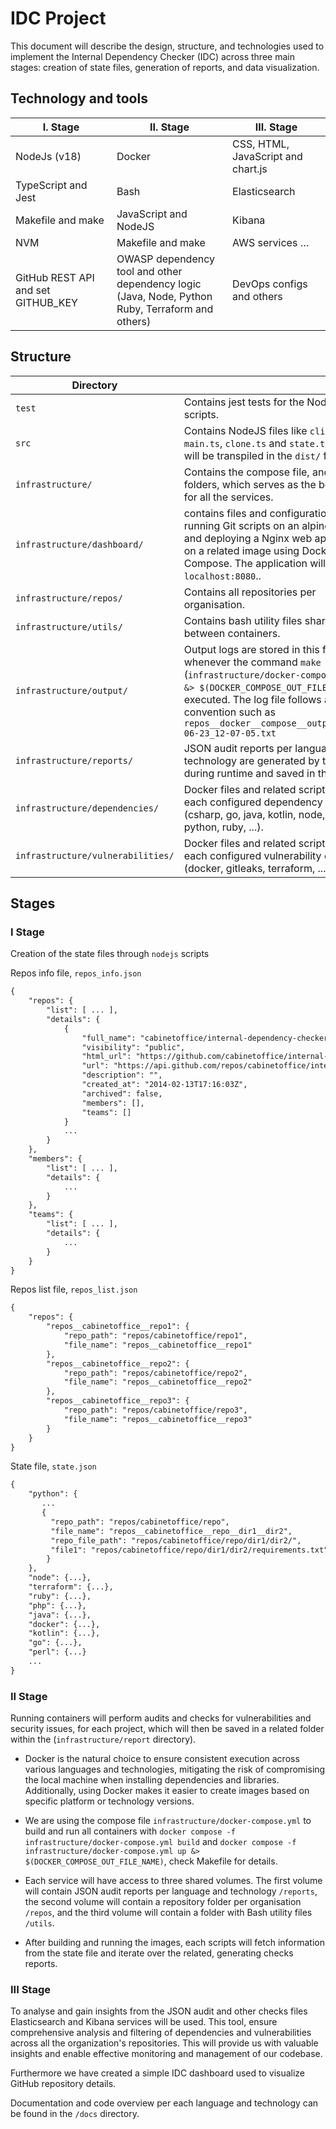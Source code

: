 # IDC Project

This document will describe the design, structure, and technologies used to implement the Internal Dependency Checker (IDC) across three main stages: creation of state files, generation of reports, and data visualization.

## Technology and tools

|              I. Stage               |                 II. Stage                                       |     III. Stage   |
|-------------------------------------|-----------------------------------------------------------------|-------------------|
| NodeJs (v18)                        | Docker                                                          | CSS, HTML, JavaScript and chart.js |
| TypeScript and Jest                 | Bash                                                            | Elasticsearch |
| Makefile and make                   | JavaScript and NodeJS                                           | Kibana        |
| NVM                                 | Makefile and make                                               | AWS services … |
| GitHub REST API and set GITHUB_KEY  | OWASP dependency tool and other dependency logic <br> (Java, Node, Python  Ruby, Terraform and others) | DevOps configs and others  |

## Structure

|  Directory  |                                                                 |
|-------------|-----------------------------------------------------------------|
| `test`   | Contains jest tests for the NodeJS scripts.                            |
| `src`    | Contains NodeJS files like `cli.ts`, `main.ts`, `clone.ts` and `state.ts`, these will be transpiled in the `dist/` folder |
| `infrastructure/` | Contains the compose file, and other folders, which serves as the bootstrap for all the services. |
| `infrastructure/dashboard/` | contains files and configurations for running Git scripts on an alpine image and deploying a Nginx web application on a related image using Docker Compose. The application will run on `localhost:8080`.. |
| `infrastructure/repos/` | Contains all repositories per organisation. |
| `infrastructure/utils/` | Contains bash utility files shared between containers. |
| `infrastructure/output/` | Output logs are stored in this folder whenever the command `make docker-up`  (`infrastructure/docker-compose.yml up &> $(DOCKER_COMPOSE_OUT_FILE_NAME)`) is executed. The log file follows a naming convention such as `repos__docker__compose__output__2023-06-23_12-07-05.txt` |
| `infrastructure/reports/` | JSON audit reports per language and technology are generated by the script during runtime and saved in this folder. |
| `infrastructure/dependencies/` | Docker files and related script files for each configured dependency language (csharp, go, java, kotlin, node, perl, php, python, ruby, ...). |
| `infrastructure/vulnerabilities/` | Docker files and related script files for each configured vulnerability check (docker, gitleaks, terraform, ...). |

## Stages

### I Stage

Creation of the state files through `nodejs` scripts

Repos info file, `repos_info.json`

```txt
{
    "repos": {
        "list": [ ... ],
        "details": {
            {
                "full_name": "cabinetoffice/internal-dependency-checker",
                "visibility": "public",
                "html_url": "https://github.com/cabinetoffice/internal-dependency-checker",
                "url": "https://api.github.com/repos/cabinetoffice/internal-dependency-checker",
                "description": "",
                "created_at": "2014-02-13T17:16:03Z",
                "archived": false,
                "members": [],
                "teams": []
            }
            ...
        }
    },
    "members": {
        "list": [ ... ],
        "details": {
            ...
        }
    },
    "teams": {
        "list": [ ... ],
        "details": {
            ...
        }
    }
}
```

Repos list file, `repos_list.json`

```txt
{
    "repos": {
        "repos__cabinetoffice__repo1": {
            "repo_path": "repos/cabinetoffice/repo1",
            "file_name": "repos__cabinetoffice__repo1"
        },
        "repos__cabinetoffice__repo2": {
            "repo_path": "repos/cabinetoffice/repo2",
            "file_name": "repos__cabinetoffice__repo2"
        },
        "repos__cabinetoffice__repo3": {
            "repo_path": "repos/cabinetoffice/repo3",
            "file_name": "repos__cabinetoffice__repo3"
        }
    }
}
```

State file, `state.json`

```txt
{
    "python": {
       ...
       {
         "repo_path": "repos/cabinetoffice/repo",
         "file_name": "repos__cabinetoffice__repo__dir1__dir2",
         "repo_file_path": "repos/cabinetoffice/repo/dir1/dir2/",
         "file1": "repos/cabinetoffice/repo/dir1/dir2/requirements.txt"
        }
    },
    "node": {...},
    "terraform": {...},
    "ruby": {...},
    "php": {...},
    "java": {...},
    "docker": {...},
    "kotlin": {...},
    "go": {...},
    "perl": {...}
    ...
}

```

### II Stage

Running containers will perform audits and checks for vulnerabilities and security issues, for each project, which will then be saved in a related folder within the (`infrastructure/report` directory).

- Docker is the natural choice to ensure consistent execution across various languages and technologies, mitigating the risk of compromising the local machine when installing dependencies and libraries. Additionally, using Docker makes it easier to create images based on specific platform or technology versions.

- We are using the compose file `infrastructure/docker-compose.yml` to build and run all containers with
`docker compose -f infrastructure/docker-compose.yml build` and `docker compose -f infrastructure/docker-compose.yml up &> $(DOCKER_COMPOSE_OUT_FILE_NAME)`, check Makefile for details.

- Each service will have access to three shared volumes. The first volume will contain JSON audit reports per language and technology `/reports`, the second volume will contain a repository folder per organisation `/repos`, and the third volume will contain a folder with Bash utility files `/utils`.

- After building and running the images, each scripts will fetch information from the state file and iterate over the related, generating checks reports.

### III Stage

To analyse and gain insights from the JSON audit and other checks files Elasticsearch and Kibana services will be used. This tool, ensure comprehensive analysis and filtering of dependencies and vulnerabilities across all the organization's repositories. This will provide us with valuable insights and enable effective monitoring and management of our codebase.

Furthermore we have created a simple IDC dashboard used to visualize GitHub repository details.

Documentation and code overview per each language and technology can be found in the `/docs` directory.
